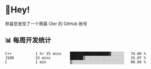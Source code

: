 # 👋Hey!
恭喜您发现了一个蒟蒻 OIer 的 GitHub 账号

## 📊 每周开发统计
<!--START_SECTION:waka-->
```text
C++           1 hr 35 mins    ██████████████████▓░░░░░░   74.00 % 
JSON          32 mins         ██████▒░░░░░░░░░░░░░░░░░░   25.07 % 
C             1 min           ▒░░░░░░░░░░░░░░░░░░░░░░░░   00.89 % 
```
<!--END_SECTION:waka-->
